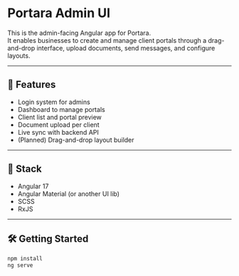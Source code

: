 # Portara Admin UI

This is the admin-facing Angular app for Portara.  
It enables businesses to create and manage client portals through a drag-and-drop interface, upload documents, send messages, and configure layouts.

---

## 🚀 Features

- Login system for admins
- Dashboard to manage portals
- Client list and portal preview
- Document upload per client
- Live sync with backend API
- (Planned) Drag-and-drop layout builder

---

## 🧱 Stack

- Angular 17
- Angular Material (or another UI lib)
- SCSS
- RxJS

---

## 🛠 Getting Started

```bash
npm install
ng serve
